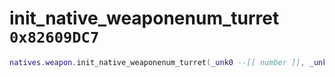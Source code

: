 # init_native_weaponenum_turret `0x82609DC7`

```lua
natives.weapon.init_native_weaponenum_turret(_unk0 --[[ number ]], _unk1 --[[ number ]], _unk2 --[[ number ]])
```